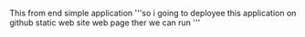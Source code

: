 This from end simple application 
 '''so i going to deployee this application on github static web site web page ther we can run '''
